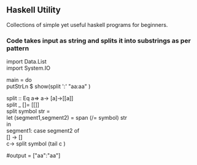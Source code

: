 ## Haskell Utility 

Collections of simple yet useful haskell programs for  beginners.

### Code takes input as string and splits it into substrings as per pattern
import Data.List  
import System.IO  

main = do   
     putStrLn $ show(split ':' "aa:aa" )  
     
split :: Eq a=> a-> [a]->[[a]]  
split _ []= [[]]  
split symbol str =   
     let  (segment1,segment2) = span (/= symbol) str   
         in   
         segment1: case segment2 of  
                         [] -> []   
                         c-> split symbol (tail c )       
                         
 #output = ["aa":"aa"]
 
 
